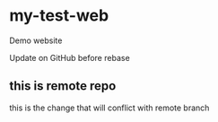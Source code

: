# my-test-web

Demo website

Update on GitHub before rebase

## this is remote repo

this is the change
that will conflict with
remote branch
